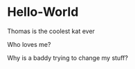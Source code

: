 # Hello-World

Thomas is the coolest kat ever

Who loves me?

Why is a baddy trying to change my stuff?
